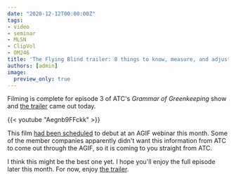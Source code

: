 ```yaml
---
date: "2020-12-12T00:00:00Z"
tags:
- video
- seminar
- MLSN
- ClipVol
- OM246
title: 'The Flying Blind trailer: 8 things to know, measure, and adjust'
authors: [admin]
image:
  preview_only: true
---
```


Filming is complete for episode 3 of ATC's *Grammar of Greenkeeping* show and [the trailer](https://youtu.be/Aegnb9FFckk) came out today.

{{< youtube "Aegnb9FFckk" >}}
<br>

This film [had been scheduled](https://www.asianturfgrass.com/2020-11-16-truth-about-great-turf-seminar/) to debut at an AGIF webinar this month. Some of the member companies apparently didn't want this information from ATC to come out through the AGIF, so it is coming to you straight from ATC.

I think this might be the best one yet. I hope you'll enjoy the full episode later this month. For now, enjoy [the trailer](https://youtu.be/Aegnb9FFckk).
